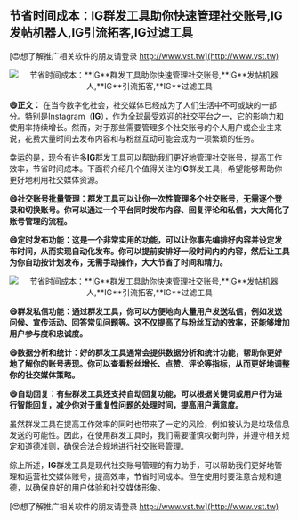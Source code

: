 ## **节省时间成本：**IG**群发工具助你快速管理社交账号,**IG**发帖机器人,**IG**引流拓客,**IG**过滤工具**

[😍想了解推广相关软件的朋友请登录 http://www.vst.tw](http://www.vst.tw)

 <center><img src="https://vst.tw/MP4/tuiguang/png/4.png" alt="节省时间成本：**IG**群发工具助你快速管理社交账号,**IG**发帖机器人,**IG**引流拓客,**IG**过滤工具"></center>

**😄正文：**
在当今数字化社会，社交媒体已经成为了人们生活中不可或缺的一部分。特别是Instagram（**IG**），作为全球最受欢迎的社交平台之一，它的影响力和使用率持续增长。然而，对于那些需要管理多个社交账号的个人用户或企业主来说，花费大量时间去发布内容和与粉丝互动可能会成为一项繁琐的任务。

幸运的是，现今有许多**IG**群发工具可以帮助我们更好地管理社交账号，提高工作效率，节省时间成本。下面将介绍几个值得关注的**IG**群发工具，希望能够帮助你更好地利用社交媒体资源。

**😄社交账号批量管理：群发工具可以让你一次性管理多个社交账号，无需逐个登录和切换账号。你可以通过一个平台同时发布内容、回复评论和私信，大大简化了账号管理的流程。**

**😄定时发布功能：这是一个非常实用的功能，可以让你事先编排好内容并设定发布时间，从而实现自动化发布。你可以提前安排好一段时间内的内容，然后让工具为你自动按计划发布，无需手动操作，大大节省了时间和精力。**

 <center><img src="https://vst.tw/MP4/tuiguang/png/1.png" alt="节省时间成本：**IG**群发工具助你快速管理社交账号,**IG**发帖机器人,**IG**引流拓客,**IG**过滤工具"></center>

**😄群发私信功能：通过群发工具，你可以方便地向大量用户发送私信，例如发送问候、宣传活动、回答常见问题等。这不仅提高了与粉丝互动的效率，还能够增加用户参与度和忠诚度。**

**😄数据分析和统计：好的群发工具通常会提供数据分析和统计功能，帮助你更好地了解你的账号表现。你可以查看粉丝增长、点赞、评论等指标，从而更好地调整你的社交媒体策略。**

**😄自动回复：有些群发工具还支持自动回复功能，可以根据关键词或用户行为进行智能回复，减少你对于重复性问题的处理时间，提高用户满意度。**

虽然群发工具在提高工作效率的同时也带来了一定的风险，例如被认为是垃圾信息发送的可能性。因此，在使用群发工具时，我们需要谨慎权衡利弊，并遵守相关规定和道德准则，确保合法合规地进行社交账号管理。

综上所述，**IG**群发工具是现代社交账号管理的有力助手，可以帮助我们更好地管理和运营社交媒体账号，提高效率，节省时间成本。但在使用时要注意合规和道德，以确保良好的用户体验和社交媒体形象。

[😍想了解推广相关软件的朋友请登录 http://www.vst.tw](http://www.vst.tw)



